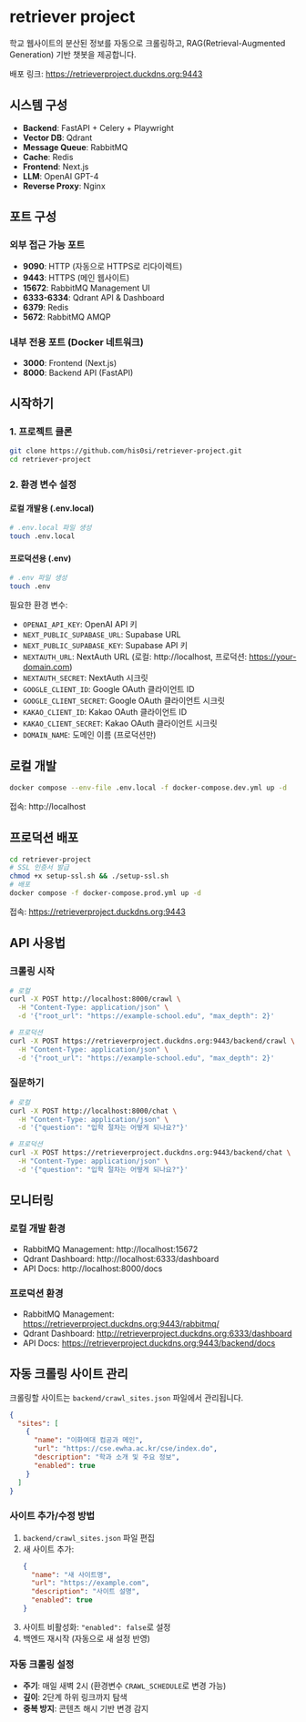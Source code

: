 # retriever project

학교 웹사이트의 분산된 정보를 자동으로 크롤링하고, RAG(Retrieval-Augmented Generation) 기반 챗봇을 제공합니다.

배포 링크: https://retrieverproject.duckdns.org:9443

## 시스템 구성

- **Backend**: FastAPI + Celery + Playwright
- **Vector DB**: Qdrant
- **Message Queue**: RabbitMQ
- **Cache**: Redis
- **Frontend**: Next.js
- **LLM**: OpenAI GPT-4
- **Reverse Proxy**: Nginx

## 포트 구성

### 외부 접근 가능 포트
- **9090**: HTTP (자동으로 HTTPS로 리다이렉트)
- **9443**: HTTPS (메인 웹사이트)
- **15672**: RabbitMQ Management UI
- **6333-6334**: Qdrant API & Dashboard
- **6379**: Redis
- **5672**: RabbitMQ AMQP

### 내부 전용 포트 (Docker 네트워크)
- **3000**: Frontend (Next.js)
- **8000**: Backend API (FastAPI)

## 시작하기

### 1. 프로젝트 클론

```bash
git clone https://github.com/his0si/retriever-project.git
cd retriever-project
```

### 2. 환경 변수 설정

#### 로컬 개발용 (.env.local)
```bash
# .env.local 파일 생성
touch .env.local
```

#### 프로덕션용 (.env)
```bash
# .env 파일 생성
touch .env
```

필요한 환경 변수:
- `OPENAI_API_KEY`: OpenAI API 키
- `NEXT_PUBLIC_SUPABASE_URL`: Supabase URL
- `NEXT_PUBLIC_SUPABASE_KEY`: Supabase API 키
- `NEXTAUTH_URL`: NextAuth URL (로컬: http://localhost, 프로덕션: https://your-domain.com)
- `NEXTAUTH_SECRET`: NextAuth 시크릿
- `GOOGLE_CLIENT_ID`: Google OAuth 클라이언트 ID
- `GOOGLE_CLIENT_SECRET`: Google OAuth 클라이언트 시크릿
- `KAKAO_CLIENT_ID`: Kakao OAuth 클라이언트 ID
- `KAKAO_CLIENT_SECRET`: Kakao OAuth 클라이언트 시크릿
- `DOMAIN_NAME`: 도메인 이름 (프로덕션만)

## 로컬 개발

```bash
docker compose --env-file .env.local -f docker-compose.dev.yml up -d
```

접속: http://localhost

## 프로덕션 배포

```bash
cd retriever-project
# SSL 인증서 발급
chmod +x setup-ssl.sh && ./setup-ssl.sh
# 배포
docker compose -f docker-compose.prod.yml up -d
```

접속: https://retrieverproject.duckdns.org:9443

## API 사용법

### 크롤링 시작

```bash
# 로컬
curl -X POST http://localhost:8000/crawl \
  -H "Content-Type: application/json" \
  -d '{"root_url": "https://example-school.edu", "max_depth": 2}'

# 프로덕션
curl -X POST https://retrieverproject.duckdns.org:9443/backend/crawl \
  -H "Content-Type: application/json" \
  -d '{"root_url": "https://example-school.edu", "max_depth": 2}'
```

### 질문하기

```bash
# 로컬
curl -X POST http://localhost:8000/chat \
  -H "Content-Type: application/json" \
  -d '{"question": "입학 절차는 어떻게 되나요?"}'

# 프로덕션
curl -X POST https://retrieverproject.duckdns.org:9443/backend/chat \
  -H "Content-Type: application/json" \
  -d '{"question": "입학 절차는 어떻게 되나요?"}'
```

## 모니터링

### 로컬 개발 환경
- RabbitMQ Management: http://localhost:15672
- Qdrant Dashboard: http://localhost:6333/dashboard
- API Docs: http://localhost:8000/docs

### 프로덕션 환경
- RabbitMQ Management: https://retrieverproject.duckdns.org:9443/rabbitmq/
- Qdrant Dashboard: http://retrieverproject.duckdns.org:6333/dashboard
- API Docs: https://retrieverproject.duckdns.org:9443/backend/docs

## 자동 크롤링 사이트 관리

크롤링할 사이트는 `backend/crawl_sites.json` 파일에서 관리됩니다.

```json
{
  "sites": [
    {
      "name": "이화여대 컴공과 메인",
      "url": "https://cse.ewha.ac.kr/cse/index.do",
      "description": "학과 소개 및 주요 정보",
      "enabled": true
    }
  ]
}
```

### 사이트 추가/수정 방법

1. `backend/crawl_sites.json` 파일 편집
2. 새 사이트 추가:
   ```json
   {
     "name": "새 사이트명",
     "url": "https://example.com",
     "description": "사이트 설명",
     "enabled": true
   }
   ```
3. 사이트 비활성화: `"enabled": false`로 설정
4. 백엔드 재시작 (자동으로 새 설정 반영)

### 자동 크롤링 설정

- **주기**: 매일 새벽 2시 (환경변수 `CRAWL_SCHEDULE`로 변경 가능)
- **깊이**: 2단계 하위 링크까지 탐색
- **중복 방지**: 콘텐츠 해시 기반 변경 감지


